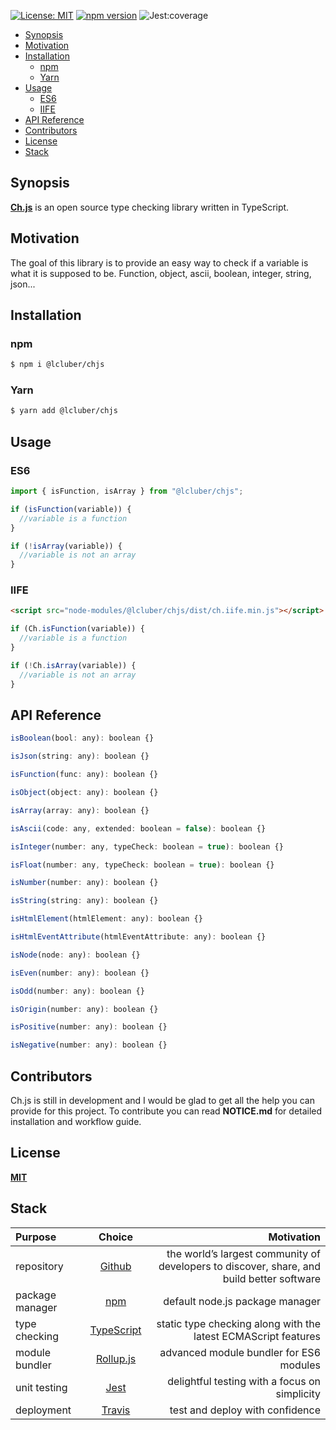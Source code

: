 [![License: MIT](https://img.shields.io/npm/l/@lcluber/chjs.svg)](https://opensource.org/licenses/MIT)
[![npm version](https://badge.fury.io/js/%40lcluber%2Fchjs.svg)](https://www.npmjs.com/package/@lcluber/chjs)
![Jest:coverage](https://img.shields.io/badge/Jest:coverage-100%25-brightgreen.svg)

- [Synopsis](#synopsis)
- [Motivation](#motivation)
- [Installation](#installation)
  - [npm](#npm)
  - [Yarn](#yarn)
- [Usage](#usage)
  - [ES6](#es6)
  - [IIFE](#iife)
- [API Reference](#api-reference)
- [Contributors](#contributors)
- [License](#license)
- [Stack](#stack)

## Synopsis

**[Ch.js](https://github.com/LCluber/Ch.js)** is an open source type checking library written in TypeScript.

## Motivation

The goal of this library is to provide an easy way to check if a variable is what it is supposed to be. Function, object, ascii, boolean, integer, string, json...

## Installation

### npm

```bash
$ npm i @lcluber/chjs
```

### Yarn

```bash
$ yarn add @lcluber/chjs
```

## Usage

### ES6

```javascript
import { isFunction, isArray } from "@lcluber/chjs";

if (isFunction(variable)) {
  //variable is a function
}

if (!isArray(variable)) {
  //variable is not an array
}
```

### IIFE

```html
<script src="node-modules/@lcluber/chjs/dist/ch.iife.min.js"></script>
```

```javascript
if (Ch.isFunction(variable)) {
  //variable is a function
}

if (!Ch.isArray(variable)) {
  //variable is not an array
}
```

## API Reference

```javascript
isBoolean(bool: any): boolean {}

isJson(string: any): boolean {}

isFunction(func: any): boolean {}

isObject(object: any): boolean {}

isArray(array: any): boolean {}

isAscii(code: any, extended: boolean = false): boolean {}

isInteger(number: any, typeCheck: boolean = true): boolean {}

isFloat(number: any, typeCheck: boolean = true): boolean {}

isNumber(number: any): boolean {}

isString(string: any): boolean {}

isHtmlElement(htmlElement: any): boolean {}

isHtmlEventAttribute(htmlEventAttribute: any): boolean {}

isNode(node: any): boolean {}

isEven(number: any): boolean {}

isOdd(number: any): boolean {}

isOrigin(number: any): boolean {}

isPositive(number: any): boolean {}

isNegative(number: any): boolean {}
```

## Contributors

Ch.js is still in development and I would be glad to get all the help you can provide for this project.
To contribute you can read **NOTICE.md** for detailed installation and workflow guide.

## License

**[MIT](https://github.com/LCluber/Ch.js/blob/master/LICENSE.md)**

## Stack

| Purpose         |                    Choice                    |                                                                                Motivation |
| :-------------- | :------------------------------------------: | ----------------------------------------------------------------------------------------: |
| repository      |        [Github](https://github.com/)         | the world’s largest community of developers to discover, share, and build better software |
| package manager |     [npm](https://www.npmjs.com/get-npm)     |                                                           default node.js package manager |
| type checking   | [TypeScript](https://www.typescriptlang.org) |                            static type checking along with the latest ECMAScript features |
| module bundler  |      [Rollup.js](https://rollupjs.org)       |                                                   advanced module bundler for ES6 modules |
| unit testing    |          [Jest](https://jestjs.io/)          |                                             delightful testing with a focus on simplicity |
| deployment      |       [Travis](https://travis-ci.com/)       |                                                           test and deploy with confidence |
